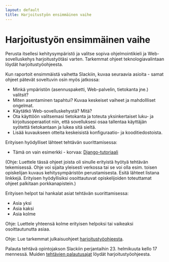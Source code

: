 ```yaml
---
layout: default
title: Harjoitustyön ensimmäinen vaihe
---
```


# Harjoitustyön ensimmäinen vaihe

Perusta itsellesi kehitysympäristö ja valitse sopiva ohjelmointikieli ja Web-sovelluskehys harjoitustyötäsi varten. Tarkemmat ohjeet teknologiavalintaan löydät harjoitustyöohjeesta.

Kun raportoit ensimmäistä vaihetta Slackiin, kuvaa seuraavia asioita - samat ohjeet pätevät soveltuvin osin myös jatkossa:

* Minkä ympäristön (asennuspaketti, Web-palvelin, tietokanta jne.) valitsit?
* Miten asentaminen tapahtui? Kuvaa keskeiset vaiheet ja mahdollliset ongelmat.
* Käytätkö Web-sovelluskehystä? Mitä?
* Ota käyttöön valitsemasi tietokanta ja toteuta yksinkertaiset luku- ja kirjoitusoperaatiot niin, että sovelluksesi osaa tallentaa käyttäjän syötettä tietokantaan ja lukea sitä sieltä.
* Lisää kuvaukseen otteita keskeisistä konfiguraatio- ja kooditiedostoista.

Erityisen hyödylliset lähteet tehtävän suorittamisessa:

* Tämä on vain esimerkki - korvaa: [Django-tutoriaali](https://www.djangoproject.com/start/)

(Ohje: Luettele tässä ohjeet joista oli sinulle erityistä hyötyä tehtävän tekemisessä.
Ohje voi sijaita yleisesti verkossa tai se voi olla esim. toisen opiskelijan kuvaus kehitysympäristön perustamisesta.
Esitä lähteet listana linkkejä.
Erityisen hyödyllisiksi osoittautuvat opiskelijoiden toteuttamat ohjeet palkitaan porkkanapistein.)

Erityisen helpot tai hankalat asiat tehtävän suorittamisessa:

* Asia yksi
* Asia kaksi
* Asia kolme

Ohje: Luettele yhteensä kolme erityisen helpoksi tai vaikeaksi osoittautunutta asiaa.

Ohje: Lue tarkemmat julkaisuohjeet [harjoitustyöohjeesta](https://ohsiha.github.io/2018/harjoitustyo).

Palauta tehtävä opintojakson Slackiin perjantaihin 23. helmikuuta kello 17 mennessä. Muiden [tehtävien palautusajat](https://ohsiha.github.io/2018/harjoitustyo#harjoitustyöpisteet-ja-arvosana) löydät harjoitustyöohjeesta.
